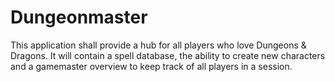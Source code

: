 # Dungeonmaster

This application shall provide a hub for all players who love Dungeons & Dragons. It will contain a spell database,  the ability to create new characters and a gamemaster overview to keep track of all players in a session.